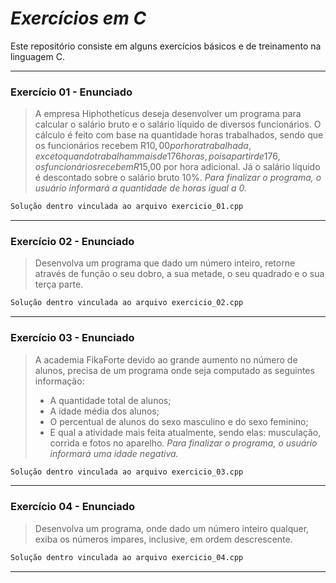 # _Exercícios em C_

Este repositório consiste em alguns exercícios básicos e de treinamento na linguagem C.

--------------------------------------------------------------------------
### Exercício 01 - Enunciado

> A empresa Hiphotheticus deseja desenvolver um programa para calcular o salário bruto e o salário líquido de diversos funcionários. O cálculo é feito com base na quantidade horas trabalhados, sendo que os funcionários recebem R$10,00 por hora trabalhada, exceto quando trabalham mais de 176 horas, pois a partir de 176, os funcionários recebem R$15,00 por hora adicional.
> Já o salário líquido é descontado sobre o salário bruto 10%.
> _Para finalizar o programa, o usuário informará a quantidade de horas igual a 0._

```sh
Solução dentro vinculada ao arquivo exercicio_01.cpp
```
--------------------------------------------------------------------------
### Exercício 02 - Enunciado

> Desenvolva um programa que dado um número inteiro, retorne através de função o seu dobro, a sua metade, o seu quadrado e o sua terça parte.

```sh
Solução dentro vinculada ao arquivo exercicio_02.cpp
```
--------------------------------------------------------------------------
### Exercício 03 - Enunciado

> A academia FikaForte devido ao grande aumento no número de alunos, precisa de um programa onde seja computado as seguintes informação:
> - A quantidade total de alunos;
> - A idade média dos alunos;
> - O percentual de alunos do sexo masculino e do sexo feminino;
> - E qual a atividade mais feita atualmente, sendo elas: musculação, corrida e fotos no aparelho.
> _Para finalizar o programa, o usuário informará uma idade negativa._

```sh
Solução dentro vinculada ao arquivo exercicio_03.cpp
```
--------------------------------------------------------------------------
### Exercício 04 - Enunciado

> Desenvolva um programa, onde dado um número inteiro qualquer, exiba os números impares, inclusive, em ordem descrescente.

```sh
Solução dentro vinculada ao arquivo exercicio_04.cpp
```
--------------------------------------------------------------------------